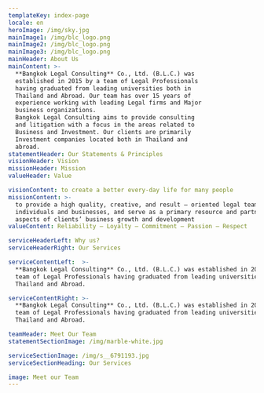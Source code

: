 ```yaml
---
templateKey: index-page
locale: en
heroImage: /img/sky.jpg
mainImage1: /img/blc_logo.png
mainImage2: /img/blc_logo.png
mainImage3: /img/blc_logo.png
mainHeader: About Us
mainContent: >-
  **Bangkok Legal Consulting** Co., Ltd. (B.L.C.) was
  established in 2015 by a team of Legal Professionals
  having graduated from leading universities both in
  Thailand and Abroad. Our team has over 15 years of
  experience working with leading Legal firms and Major
  business organizations. 
  Bangkok Legal Consulting aims to provide consulting
  and litigation with a focus in the areas related to
  Business and Investment. Our clients are primarily
  Investment companies located both in Thailand and
  abroad.
statementHeader: Our Statements & Principles
visionHeader: Vision
missionHeader: Mission
valueHeader: Value

visionContent: to create a better every-day life for many people
missionContent: >-
  to provide a high quality, creative, and result – oriented legal team to
  individuals and businesses, and serve as a primary resource and partner in all
  aspects of clients’ business growth and development
valueContent: Reliability – Loyalty – Commitment – Passion – Respect

serviceHeaderLeft: Why us?
serviceHeaderRight: Our Services

serviceContentLeft:  >-
  **Bangkok Legal Consulting** Co., Ltd. (B.L.C.) was established in 2015 by a
  team of Legal Professionals having graduated from leading universities both in
  Thailand and Abroad.

serviceContentRight: >-
  **Bangkok Legal Consulting** Co., Ltd. (B.L.C.) was established in 2015 by a
  team of Legal Professionals having graduated from leading universities both in
  Thailand and Abroad.

teamHeader: Meet Our Team
statementSectionImage: /img/marble-white.jpg

serviceSectionImage: /img/s__6791193.jpg
serviceSectionHeading: Our Services

image: Meet our Team
---
```


